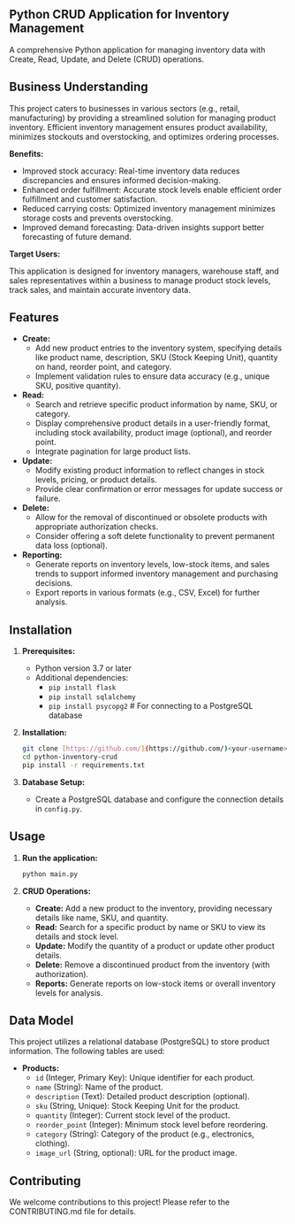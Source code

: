 ## Python CRUD Application for Inventory Management

A comprehensive Python application for managing inventory data with Create, Read, Update, and Delete (CRUD) operations.

## Business Understanding

This project caters to businesses in various sectors (e.g., retail, manufacturing) by providing a streamlined solution for managing product inventory. Efficient inventory management ensures product availability, minimizes stockouts and overstocking, and optimizes ordering processes.

**Benefits:**

* Improved stock accuracy: Real-time inventory data reduces discrepancies and ensures informed decision-making.
* Enhanced order fulfillment: Accurate stock levels enable efficient order fulfillment and customer satisfaction.
* Reduced carrying costs: Optimized inventory management minimizes storage costs and prevents overstocking.
* Improved demand forecasting: Data-driven insights support better forecasting of future demand.

**Target Users:**

This application is designed for inventory managers, warehouse staff, and sales representatives within a business to manage product stock levels, track sales, and maintain accurate inventory data.

## Features

* **Create:**
    * Add new product entries to the inventory system, specifying details like product name, description, SKU (Stock Keeping Unit), quantity on hand, reorder point, and category.
    * Implement validation rules to ensure data accuracy (e.g., unique SKU, positive quantity).
* **Read:**
    * Search and retrieve specific product information by name, SKU, or category.
    * Display comprehensive product details in a user-friendly format, including stock availability, product image (optional), and reorder point.
    * Integrate pagination for large product lists.
* **Update:**
    * Modify existing product information to reflect changes in stock levels, pricing, or product details.
    * Provide clear confirmation or error messages for update success or failure.
* **Delete:**
    * Allow for the removal of discontinued or obsolete products with appropriate authorization checks.
    * Consider offering a soft delete functionality to prevent permanent data loss (optional).
* **Reporting:**
    * Generate reports on inventory levels, low-stock items, and sales trends to support informed inventory management and purchasing decisions.
    * Export reports in various formats (e.g., CSV, Excel) for further analysis.

## Installation

1. **Prerequisites:**
    * Python version 3.7 or later
    * Additional dependencies:
        * `pip install flask`
        * `pip install sqlalchemy`
        * `pip install psycopg2`  # For connecting to a PostgreSQL database

2. **Installation:**
    ```bash
    git clone [https://github.com/](https://github.com/)<your-username>/python-inventory-crud.git
    cd python-inventory-crud
    pip install -r requirements.txt
    ```

3. **Database Setup:**
    * Create a PostgreSQL database and configure the connection details in `config.py`.

## Usage

1. **Run the application:**
    ```bash
    python main.py
    ```

2. **CRUD Operations:**
    * **Create:** Add a new product to the inventory, providing necessary details like name, SKU, and quantity.
    * **Read:** Search for a specific product by name or SKU to view its details and stock level.
    * **Update:** Modify the quantity of a product or update other product details.
    * **Delete:** Remove a discontinued product from the inventory (with authorization).
    * **Reports:** Generate reports on low-stock items or overall inventory levels for analysis.

## Data Model

This project utilizes a relational database (PostgreSQL) to store product information. The following tables are used:

* **Products:**
    * `id` (Integer, Primary Key): Unique identifier for each product.
    * `name` (String): Name of the product.
    * `description` (Text): Detailed product description (optional).
    * `sku` (String, Unique): Stock Keeping Unit for the product.
    * `quantity` (Integer): Current stock level of the product.
    * `reorder_point` (Integer): Minimum stock level before reordering.
    * `category` (String): Category of the product (e.g., electronics, clothing).
    * `image_url` (String, optional): URL for the product image.

## Contributing

We welcome contributions to this project! Please refer to the CONTRIBUTING.md file for details.
